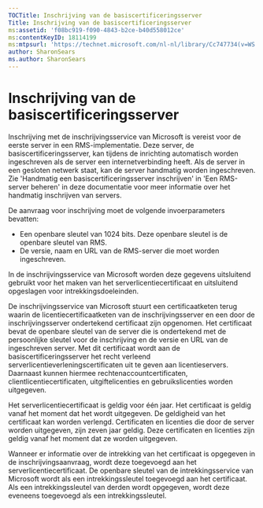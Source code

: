 ```yaml
---
TOCTitle: Inschrijving van de basiscertificeringsserver
Title: Inschrijving van de basiscertificeringsserver
ms:assetid: 'f08bc919-f090-4843-b2ce-b40d558012ce'
ms:contentKeyID: 18114199
ms:mtpsurl: 'https://technet.microsoft.com/nl-nl/library/Cc747734(v=WS.10)'
author: SharonSears
ms.author: SharonSears
---
```


Inschrijving van de basiscertificeringsserver
=============================================

Inschrijving met de inschrijvingsservice van Microsoft is vereist voor de eerste server in een RMS-implementatie. Deze server, de basiscertificeringsserver, kan tijdens de inrichting automatisch worden ingeschreven als de server een internetverbinding heeft. Als de server in een gesloten netwerk staat, kan de server handmatig worden ingeschreven. Zie 'Handmatig een basiscertificeringsserver inschrijven' in 'Een RMS-server beheren' in deze documentatie voor meer informatie over het handmatig inschrijven van servers.

De aanvraag voor inschrijving moet de volgende invoerparameters bevatten:

-   Een openbare sleutel van 1024 bits. Deze openbare sleutel is de openbare sleutel van RMS.
-   De versie, naam en URL van de RMS-server die moet worden ingeschreven.

In de inschrijvingsservice van Microsoft worden deze gegevens uitsluitend gebruikt voor het maken van het serverlicentiecertificaat en uitsluitend opgeslagen voor intrekkingsdoeleinden.

De inschrijvingsservice van Microsoft stuurt een certificaatketen terug waarin de licentiecertificaatketen van de inschrijvingsserver en een door de inschrijvingsserver ondertekend certificaat zijn opgenomen. Het certificaat bevat de openbare sleutel van de server die is ondertekend met de persoonlijke sleutel voor de inschrijving en de versie en URL van de ingeschreven server. Met dit certificaat wordt aan de basiscertificeringsserver het recht verleend serverlicentieverleningscertificaten uit te geven aan licentieservers. Daarnaast kunnen hiermee rechtenaccountcertificaten, clientlicentiecertificaten, uitgiftelicenties en gebruikslicenties worden uitgegeven.

Het serverlicentiecertificaat is geldig voor één jaar. Het certificaat is geldig vanaf het moment dat het wordt uitgegeven. De geldigheid van het certificaat kan worden verlengd. Certificaten en licenties die door de server worden uitgegeven, zijn zeven jaar geldig. Deze certificaten en licenties zijn geldig vanaf het moment dat ze worden uitgegeven.

Wanneer er informatie over de intrekking van het certificaat is opgegeven in de inschrijvingsaanvraag, wordt deze toegevoegd aan het serverlicentiecertificaat. De openbare sleutel van de intrekkingsservice van Microsoft wordt als een intrekkingssleutel toegevoegd aan het certificaat. Als een intrekkingssleutel van derden wordt opgegeven, wordt deze eveneens toegevoegd als een intrekkingssleutel.
